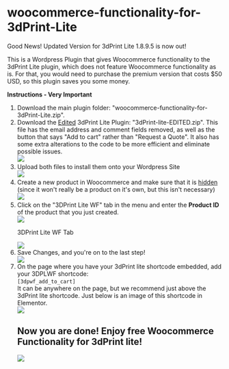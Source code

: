 # woocommerce-functionality-for-3dPrint-Lite
Good News! Updated Version for 3dPrint Lite 1.8.9.5 is now out!

This is a Wordpress Plugin that gives Woocommerce functionality to the 3dPrint Lite plugin, which does not feature Woocommerce functionality as is. For that, you would need to purchase the premium version that costs $50 USD, so this plugin saves you some money.

<b>Instructions - Very Important</b>
<ol>
  <li>Download the main plugin folder: "woocommerce-functionality-for-3dPrint-Lite.zip".</li>
  <li>Download the <u>Edited</u> 3dPrint Lite Plugin: "3dPrint-lite-EDITED.zip". This file has the email address and comment fields removed, as well as the button that says "Add to cart" rather than "Request a Quote". It also has some extra alterations to the code to be more efficient and eliminate possible issues.<br><img src="https://i.imgur.com/OcJMRYD.png"></li>
  <li>Upload both files to install them onto your Wordpress Site<br><img src="https://www.wonderplugin.com/wp-content/uploads/2018/02/Upload-plugin.png"></li>
  <li>Create a new product in Woocommerce and make sure that it is <a href="https://pluginrepublic.com/woocommerce-hidden-products/">hidden</a> (since it won't really be a product on it's own, but this isn't necessary)<br><img src="https://docs.woocommerce.com/wp-content/uploads/2017/06/woocommerce-importer-exporter.png"></li>
  <li>Click on the "3DPrint Lite WF" tab in the menu and enter the <b>Product ID</b> of the product that you just created.</li>
  <img src="https://slocumthemes.com/wp-content/uploads/2014/07/find-product-id-woocommerce.jpg">
  <p>3DPrint Lite WF Tab</p>
  <img src="https://i.imgur.com/ip3MZiI.png">
  <br>
  <li>Save Changes, and you're on to the last step!</li>
  <img src="https://i.imgur.com/Xu2cm4B.png">
  <li>On the page where you have your 3dPrint lite shortcode embedded, add your 3DPLWF shortcode:<br>
    <code>[3dpwf_add_to_cart]</code><br>
    It can be anywhere on the page, but we recommend just above the 3dPrint lite shortcode. Just below is an image of this shortcode in Elementor.</li>
  <img src="https://i.imgur.com/iYnJ3H1.png"><br>
  <h2>Now you are done! Enjoy free Woocommerce Functionality for 3dPrint lite!</h2>
  <img src="https://i.imgur.com/YP4g7nJ.png">
</ol>
